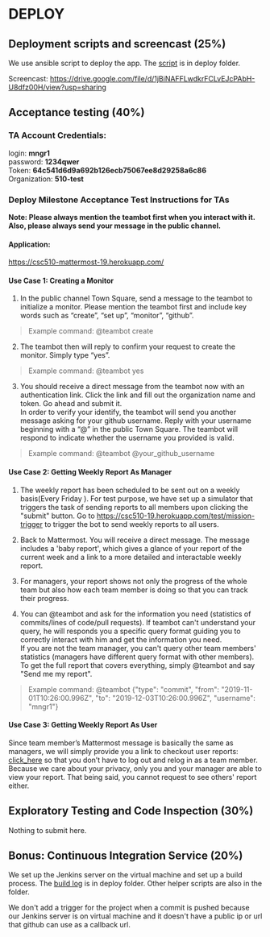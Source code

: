 # DEPLOY

## Deployment scripts and screencast (25%)

We use ansible script to deploy the app. The [script](./deploy/deploy.yml) is in deploy folder.

Screencast:
https://drive.google.com/file/d/1jBiNAFFLwdkrFCLvEJcPAbH-U8dfz00H/view?usp=sharing

## Acceptance testing (40%)

### TA Account Credentials:
login: **mngr1**  
password: **1234qwer**  
Token: **64c541d6d9a692b126ecb75067ee8d29258a6c86**  
Organization: **510-test**  


### Deploy Milestone Acceptance Test Instructions for TAs
**Note: Please always mention the teambot first when you interact with it. Also, please always send your message in the public channel.**  

#### Application:
https://csc510-mattermost-19.herokuapp.com/

#### Use Case 1: Creating a Monitor
1. In the public channel Town Square, send a message to the teambot to initialize a monitor. Please mention the teambot first and include key words such as “create”, “set up”, “monitor”, “github”.  
> Example command: @teambot create  

2. The teambot then will reply to confirm your request to create the monitor. Simply type “yes”.  
> Example command: @teambot yes  

3. You should receive a direct message from the teambot now with an authentication link. Click the link and fill out the organization name and token. Go ahead and submit it.  
In order to verify your identify, the teambot will send you another message asking for your github username. Reply with your username beginning with a “@” in the public Town Square. The teambot will respond to indicate whether the username you provided is valid.  
> Example command: @teambot @your_github_username  

#### Use Case 2: Getting Weekly Report As Manager
1. The weekly report has been scheduled to be sent out on a weekly basis(Every Friday ). For test purpose, we have set up a simulator that triggers the task of sending reports to all members upon clicking the "submit" button. Go to 
https://csc510-19.herokuapp.com/test/mission-trigger to trigger the bot to send weekly reports to all users.
  
2. Back to Mattermost. You will receive a direct message. The message includes a 'baby report', which gives a glance of your report of the current week and a link to a more detailed and interactable weekly report.
  
3. For managers, your report shows not only the progress of the whole team but also how each team member is doing so that you can track their progress.
  
4. You can @teambot and ask for the information you need (statistics of commits/lines of code/pull requests). If teambot can't understand your query, he will responds you a specific query format guiding you to correctly interact with him and get the information you need.  
If you are not the team manager, you can't query other team members' statistics (managers have different query format with other members).
To get the full report that covers everything, simply @teambot and say "Send me my report".

> Example command: @teambot {"type": "commit", "from": "2019-11-01T10:26:00.996Z", "to": "2019-12-03T10:26:00.996Z", "username":  "mngr1"}

#### Use Case 3: Getting Weekly Report As User
Since team member’s Mattermost message is basically the same as managers, we will simply provide you a link to checkout user reports: [click_here](https://csc510-mattermost-19.herokuapp.com/user-report/cyuan7/2019-10-22) so that you don’t have to log out and relog in as a team member. 
Because we care about your privacy, only you and your manager are able to view your report. That being said, you cannot request to see others' report either.


## Exploratory Testing and Code Inspection (30%)  
Nothing to submit here.  
  
## Bonus: Continuous Integration Service (20%)
We set up the Jenkins server on the virtual machine and set up a build process. The [build log](./deploy/jenkins.log) is in deploy folder. Other helper scripts are also in the folder.

We don't add a trigger for the project when a commit is pushed because our Jenkins server is on virtual machine and it doesn't have a public ip or url that github can use as a callback url.
